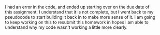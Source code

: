 I had an error in the code, and ended up starting over on the due date of this assignment. I understand that it is not complete, but I went back to my pseudocode to start building it back in to make more sense of it. I am going to keep working on this to resubmit this homework in hopes I am able to understand why my code wasn't working a little more clearly. 